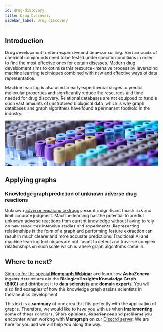 ```yaml
---
id: drug-discovery
title: Drug Discovery
sidebar_label: Drug Discovery
---
```


## Introduction

Drug development is often expansive and time-consuming. Vast amounts of chemical
compounds need to be tested under specific conditions in order to find the most
effective ones for certain diseases. Modern drug development aims to optimize
this resource-intensive process by leveraging machine learning techniques
combined with new and effective ways of data representation. 

Machine learning is also used in early experimental stages to predict molecular
properties and significantly reduce the resources and time needed for drug
discovery. Relational databases are not equipped to handle such vast amounts of
unstrutured biological data, which is why graph databases and graph algorithms
have found a permanent foothold in the industry.

![memgraph-graph-algorithm-applications-bioinformatics](../data/use-cases/memgraph-graph-algorithm-applications-drug-discovery.jpg)

## Applying graphs

### Knowledge graph prediction of unknown adverse drug reactions

Unknown [adverse reactions to
drugs](https://www.nature.com/articles/s41598-017-16674-x) present a significant
health risk and limit accurate judgment. Machine learning has the potential to
predict unknown adverse reactions from current knowledge without having to rely
on new resources intensive studies and experiments. Representing relationships in
the form of a graph and performing feature extraction can result in much clearer
and more accurate predictions. Traditional AI and machine learning techniques
are not meant to detect and traverse complex relationships on such scale which
is where graph algorithms come in.

## Where to next?

[Sign up for the special **Memgraph
Webinar**](https://memgraph.com/memgraph-webinar-astrazeneca-biomedical-knowledge-graph)
and learn how **AstraZeneca** ingests data sources in the **Biological Insights
Knowledge Graph (BIKG)** and distributes it to **data scientists** and **domain
experts**. You will also find examples of how this knowledge graph assists
scientists in therapeutics development.

This text is a **summary** of one area that fits perfectly with the application
of graphs. Therefore, we would like to have you with us when **implementing**
some of these solutions. Share **opinions**, **experiences** and **problems**
you encounter when working with **Memgraph** on our [Discord
server](https://discord.gg/memgraph). We are here for you and we will help you
along the way.

